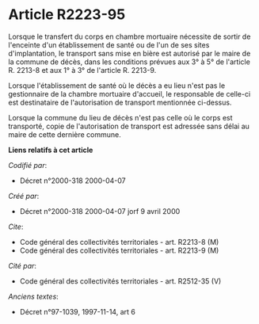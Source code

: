 # Article R2223-95

Lorsque le transfert du corps en chambre mortuaire nécessite de sortir de l'enceinte d'un établissement de santé ou de l'un
de ses sites d'implantation, le transport sans mise en bière est autorisé par le maire de la commune de décès, dans les
conditions prévues aux 3° à 5° de l'article R. 2213-8 et aux 1° à 3° de l'article R. 2213-9.

Lorsque l'établissement de santé où le décès a eu lieu n'est pas le gestionnaire de la chambre mortuaire d'accueil, le
responsable de celle-ci est destinataire de l'autorisation de transport mentionnée ci-dessus.

Lorsque la commune du lieu de décès n'est pas celle où le corps est transporté, copie de l'autorisation de transport est
adressée sans délai au maire de cette dernière commune.

**Liens relatifs à cet article**

_Codifié par_:

  - Décret n°2000-318 2000-04-07

_Créé par_:

  - Décret n°2000-318 2000-04-07 jorf 9 avril 2000

_Cite_:

  - Code général des collectivités territoriales - art. R2213-8 (M)
  - Code général des collectivités territoriales - art. R2213-9 (M)

_Cité par_:

  - Code général des collectivités territoriales - art. R2512-35 (V)

_Anciens textes_:

  - Décret n°97-1039, 1997-11-14, art 6
